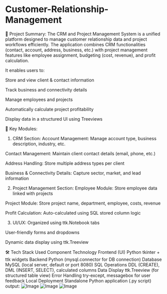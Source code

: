 # Customer-Relationship-Management

🎯 Project Summary:
The CRM and Project Management System is a unified platform designed to manage customer relationship data and project workflows efficiently. The application combines CRM functionalities (contact, account, address, business, etc.) with project management features like employee assignment, budgeting (cost, revenue), and profit calculation.

It enables users to:

Store and view client & contact information

Track business and connectivity details

Manage employees and projects

Automatically calculate project profitability

Display data in a structured UI using Treeviews

🧩 Key Modules:
1. CRM Section:
Account Management: Manage account type, business description, industry, etc.

Contact Management: Maintain client contact details (email, phone, etc.)

Address Handling: Store multiple address types per client

Business & Connectivity Details: Capture sector, market, and lead information

2. Project Management Section:
Employee Module: Store employee data linked with projects

Project Module: Store project name, department, employee, costs, revenue

Profit Calculation: Auto-calculated using SQL stored column logic

3. UI/UX:
Organized using ttk.Notebook tabs

User-friendly forms and dropdowns

Dynamic data display using ttk.Treeview

🛠️ Tech Stack Used
Component	Technology
Frontend (UI)	Python tkinter + ttk widgets
Backend	Python (mysql.connector for DB connection)
Database	MySQL (local server, default or port 8080)
SQL Operations	DDL (CREATE), DML (INSERT, SELECT), calculated columns
Data Display	ttk.Treeview (for structured table view)
Error Handling	try-except, messagebox for user feedback
Local Deployment	Standalone Python application (.py script)
output:
![Image](https://github.com/user-attachments/assets/5ca958a4-dde7-46f6-b079-7f0eb74d51e3)
![Image](https://github.com/user-attachments/assets/6c82c4c7-c987-4bd7-9fe0-5d1a62e979d5)
![Image](https://github.com/user-attachments/assets/61b9e8bd-a6e9-461c-b074-6d35b5cd2434)

